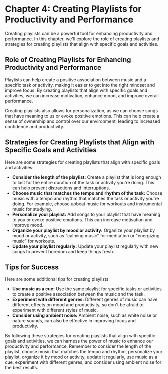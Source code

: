 Chapter 4: Creating Playlists for Productivity and Performance
==============================================================

Creating playlists can be a powerful tool for enhancing productivity and performance. In this chapter, we'll explore the role of creating playlists and strategies for creating playlists that align with specific goals and activities.

Role of Creating Playlists for Enhancing Productivity and Performance
---------------------------------------------------------------------

Playlists can help create a positive association between music and a specific task or activity, making it easier to get into the right mindset and improve focus. By creating playlists that align with specific goals and activities, we can increase motivation, enhance mood, and improve overall performance.

Creating playlists also allows for personalization, as we can choose songs that have meaning to us or evoke positive emotions. This can help create a sense of ownership and control over our environment, leading to increased confidence and productivity.

Strategies for Creating Playlists that Align with Specific Goals and Activities
-------------------------------------------------------------------------------

Here are some strategies for creating playlists that align with specific goals and activities:

* **Consider the length of the playlist:** Create a playlist that is long enough to last for the entire duration of the task or activity you're doing. This can help prevent distractions and interruptions.
* **Choose music that matches the tempo and rhythm of the task:** Choose music with a tempo and rhythm that matches the task or activity you're doing. For example, choose upbeat music for workouts and instrumental music for studying.
* **Personalize your playlist:** Add songs to your playlist that have meaning to you or evoke positive emotions. This can increase motivation and improve mood.
* **Organize your playlist by mood or activity:** Organize your playlist by mood or activity, such as "calming music" for meditation or "energizing music" for workouts.
* **Update your playlist regularly:** Update your playlist regularly with new songs to prevent boredom and keep things fresh.

Tips for Success
----------------

Here are some additional tips for creating playlists:

* **Use music as a cue:** Use the same playlist for specific tasks or activities to create a positive association between the music and the task.
* **Experiment with different genres:** Different genres of music can have different effects on mood and productivity, so don't be afraid to experiment with different styles of music.
* **Consider using ambient noise:** Ambient noise, such as white noise or nature sounds, can also be effective in improving focus and productivity.

By following these strategies for creating playlists that align with specific goals and activities, we can harness the power of music to enhance our productivity and performance. Remember to consider the length of the playlist, choose music that matches the tempo and rhythm, personalize your playlist, organize it by mood or activity, update it regularly, use music as a cue, experiment with different genres, and consider using ambient noise for the best results.
